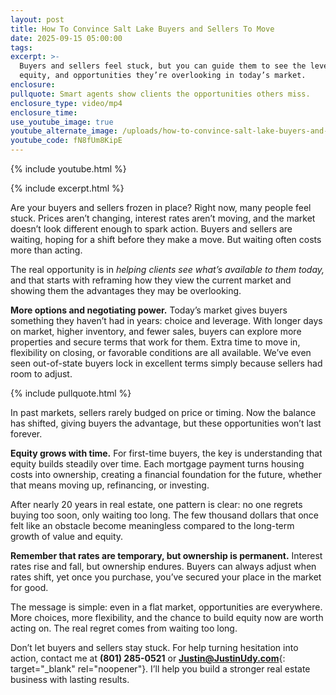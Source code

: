 ```yaml
---
layout: post
title: How To Convince Salt Lake Buyers and Sellers To Move
date: 2025-09-15 05:00:00
tags:
excerpt: >-
  Buyers and sellers feel stuck, but you can guide them to see the leverage,
  equity, and opportunities they’re overlooking in today’s market.
enclosure:
pullquote: Smart agents show clients the opportunities others miss.
enclosure_type: video/mp4
enclosure_time:
use_youtube_image: true
youtube_alternate_image: /uploads/how-to-convince-salt-lake-buyers-and-sellers-to-move-2.jpg
youtube_code: fN8fUm8KipE
---
```

{% include youtube.html %}

{% include excerpt.html %}

Are your buyers and sellers frozen in place? Right now, many people feel stuck. Prices aren’t changing, interest rates aren’t moving, and the market doesn’t look different enough to spark action. Buyers and sellers are waiting, hoping for a shift before they make a move. But waiting often costs more than acting.

The real opportunity is in *helping clients see what’s available to them today,* and that starts with reframing how they view the current market and showing them the advantages they may be overlooking.

**More options and negotiating power.** Today’s market gives buyers something they haven’t had in years: choice and leverage. With longer days on market, higher inventory, and fewer sales, buyers can explore more properties and secure terms that work for them. Extra time to move in, flexibility on closing, or favorable conditions are all available. We’ve even seen out-of-state buyers lock in excellent terms simply because sellers had room to adjust.

{% include pullquote.html %}

In past markets, sellers rarely budged on price or timing. Now the balance has shifted, giving buyers the advantage, but these opportunities won’t last forever.

**Equity grows with time.** For first-time buyers, the key is understanding that equity builds steadily over time. Each mortgage payment turns housing costs into ownership, creating a financial foundation for the future, whether that means moving up, refinancing, or investing.

After nearly 20 years in real estate, one pattern is clear: no one regrets buying too soon, only waiting too long. The few thousand dollars that once felt like an obstacle become meaningless compared to the long-term growth of value and equity.

**Remember that rates are temporary, but ownership is permanent.** Interest rates rise and fall, but ownership endures. Buyers can always adjust when rates shift, yet once you purchase, you’ve secured your place in the market for good.

The message is simple: even in a flat market, opportunities are everywhere. More choices, more flexibility, and the chance to build equity now are worth acting on. The real regret comes from waiting too long.

Don’t let buyers and sellers stay stuck. For help turning hesitation into action, contact me at **(801) 285-0521** or [**Justin@JustinUdy.com**](Justin@JustinUdy.com){: target="_blank" rel="noopener"}. I’ll help you build a stronger real estate business with lasting results.